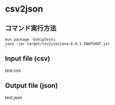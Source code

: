 # csv2json

## コマンド実行方法
```
mvn package -DskipTests
java -jar target/csv2jsonjava-0.0.1-SNAPSHOT.jar
```

## Input file (csv)
test.csv

## Output file (json)
test.json
